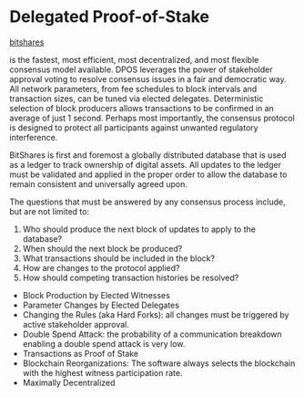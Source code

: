 # Delegated Proof-of-Stake

[bitshares](https://bitshares.org/technology/delegated-proof-of-stake-consensus/)

is the fastest, most efficient, most decentralized, and most flexible consensus model available.
DPOS leverages the power of stakeholder approval voting to resolve consensus issues in a fair and democratic way.
All network parameters, from fee schedules to block intervals and transaction sizes, can be tuned via elected delegates. Deterministic selection of block producers allows transactions to be confirmed in an average of just 1 second. Perhaps most importantly, the consensus protocol is designed to protect all participants against unwanted regulatory interference.

BitShares is first and foremost a globally distributed database that is used as a ledger to track ownership of digital assets. All updates to the ledger must be validated and applied in the proper order to allow the database to remain consistent and universally agreed upon.

The questions that must be answered by any consensus process include, but are not limited to:
1. Who should produce the next block of updates to apply to the database?
2. When should the next block be produced?
3. What transactions should be included in the block?
4. How are changes to the protocol applied?
5. How should competing transaction histories be resolved?

* Block Production by Elected Witnesses
* Parameter Changes by Elected Delegates
* Changing the Rules (aka Hard Forks): all changes must be triggered by active stakeholder approval.
* Double Spend Attack: the probability of a communication breakdown enabling a double spend attack is very low.
* Transactions as Proof of Stake
* Blockchain Reorganizations: The software always selects the blockchain with the highest witness participation rate.
* Maximally Decentralized
